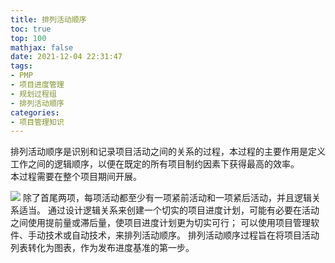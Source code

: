 ```yaml
---
title: 排列活动顺序
toc: true
top: 100
mathjax: false
date: 2021-12-04 22:31:47
tags:
- PMP
- 项目进度管理
- 规划过程组
- 排列活动顺序
categories:
- 项目管理知识
---
```

排列活动顺序是识别和记录项目活动之间的关系的过程，本过程的主要作用是定义工作之间的逻辑顺序，以便在既定的所有项目制约因素下获得最高的效率。  
本过程需要在整个项目期间开展。  

<img src="https://ddabb.github.io/photos/pmpimages/数据流向图/6.3排列活动顺序.png"/>
除了首尾两项，每项活动都至少有一项紧前活动和一项紧后活动，并且逻辑关系适当。  
通过设计逻辑关系来创建一个切实的项目进度计划，可能有必要在活动之间使用提前量或滞后量，使项目进度计划更为切实可行；  
可以使用项目管理软件、手动技术或自动技术，来排列活动顺序。  
排列活动顺序过程旨在将项目活动列表转化为图表，作为发布进度基准的第一步。  
